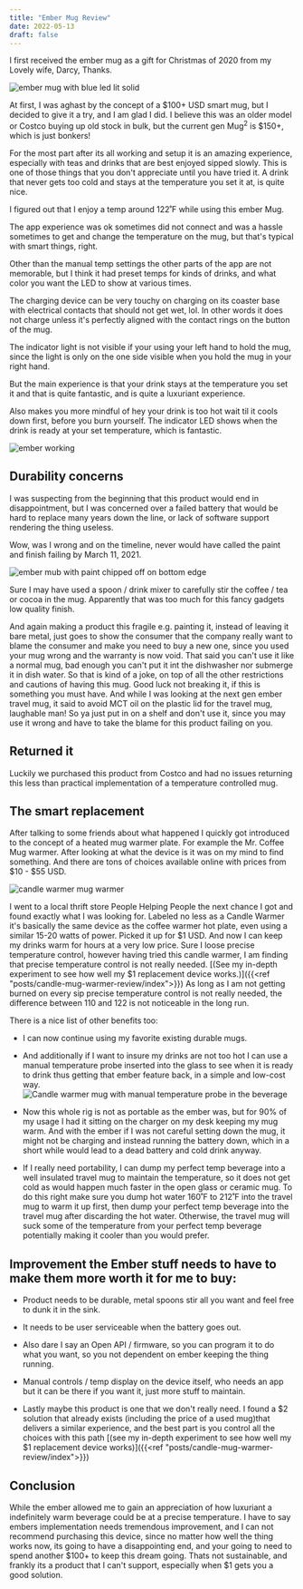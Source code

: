 ```yaml
---
title: "Ember Mug Review"
date: 2022-05-13
draft: false
---
```


 I first received the ember mug as a gift for Christmas of 2020 from my Lovely wife, Darcy, Thanks.

![ember mug with blue led lit solid](emberBlueLed.png)

At first, I was aghast by the concept of a $100+ USD smart mug, but I decided to give it a try, and I am glad I did. I believe this was an older model or Costco buying up old stock in bulk, but the current gen Mug<sup>2</sup> is $150+, which is just bonkers!

For the most part after its all working and setup it is an amazing experience, especially with teas and drinks that are best enjoyed sipped slowly. This is one of those things that you don't appreciate until you have tried it. A drink that never gets too cold  and stays at the temperature you set it at, is quite nice.

I figured out that I enjoy a temp around 122˚F while using this ember Mug.

The app experience was ok sometimes did not connect and was a hassle sometimes to get and change the temperature on the mug, but that's typical with smart things, right.

Other than the manual temp settings the other parts of the app are not memorable, but I think it had preset temps for kinds of drinks, and what color you want the LED to show at various times.

The charging device can be very touchy on charging on its coaster base with electrical contacts that should not get wet, lol. In other words it does not charge unless it's perfectly aligned with the contact rings on the button of the mug.

The indicator light is not visible if your using your left hand to hold the mug, since the light is only on the one side visible when you hold the mug in your right hand.

But the main experience is that your drink stays at the temperature you set it and that is quite fantastic, and is quite a luxuriant experience. 

Also makes you more mindful of hey your drink is too hot wait til it cools down first, before you burn yourself. The indicator LED shows when the drink is ready at your set temperature, which is fantastic.

![ember working](emberWorking.png)

## Durability concerns

I was suspecting from the beginning that this product would end in disappointment, but I was concerned over a failed battery that would be hard to replace many years down the line, or lack of software support rendering the thing useless.

Wow, was I wrong and on the timeline, never would have called the paint and finish failing by March 11, 2021.

![ember mub with paint chipped off on bottom edge](emberFlaking.png) 

Sure I may have used a spoon / drink mixer to carefully stir the coffee / tea or cocoa in the mug. Apparently that was too much for this fancy gadgets low quality finish. 

And again making a product this fragile e.g. painting it, instead of leaving it bare metal, just goes to show the consumer that the company really want to blame the consumer and make you need to buy a new one, since you used your mug wrong and the warranty is now void. That said you can't use it like a normal mug, bad enough you can't put it int the dishwasher nor submerge it in dish water. So that is kind of a joke, on top of all the other restrictions and cautions of having this mug. Good luck not breaking it, if this is something you must have. And while I was looking at the next gen ember travel mug, it said to avoid MCT oil on the plastic lid for the travel mug, laughable man! So ya just put in on a shelf and don't use it, since you may use it wrong and have to take the blame for this product failing on you.

## Returned it

Luckily we purchased this product from Costco and had no issues returning this less than practical implementation of a temperature controlled mug.

## The smart replacement

After talking to some friends about what happened I quickly got introduced to the concept of a heated mug warmer plate. For example the Mr. Coffee Mug warmer. After looking at what the device is it was on my mind to find something. And there are tons of choices available online with prices from $10 - $55 USD.

![candle warmer mug warmer](CandleWarmerFront.png)

I went to a local thrift store People Helping People  the next chance I got and found exactly what I was looking for. Labeled no less as a Candle Warmer it's basically the same device as the coffee warmer hot plate, even using a similar 15-20 watts of power. Picked it up for $1 USD. And  now I can keep my drinks warm for hours at a very low price. Sure I loose precise temperature control, however having tried this candle warmer, I am finding that precise temperature control is not really needed. [(See my in-depth experiment to see how well my $1 replacement device works.)]({{<ref "posts/candle-mug-warmer-review/index">}}) As long as  I am not getting burned on every sip precise temperature control is not really needed, the difference between 110 and 122 is not noticeable in the long run.

There is a nice list of other benefits too:

- I can now continue using my favorite existing durable mugs.

- And additionally if I want to insure my drinks are not too hot I can use a manual temperature probe inserted into the glass to see when it is ready to drink thus getting that ember feature back, in a simple and low-cost way.
    ![Candle warmer mug with manual temperature probe in the beverage](MugWarmerWorking.png)

- Now this whole rig is not as portable as the ember was, but for 90% of my usage I had it sitting on the charger on my desk keeping my mug warm. And with the ember if I was not careful setting down the mug, it might not be charging and instead running the battery down, which in a short while would lead to a dead battery and cold drink anyway.

- If I really need portability, I can dump my perfect temp beverage into a well insulated travel mug to maintain the temperature, so it does not get cold as would happen much faster in the open glass or ceramic mug.  To do this right make sure you dump hot water 160˚F to 212˚F into the travel mug to warm it up first, then dump your perfect temp beverage into the travel mug after discarding the hot water. Otherwise, the travel mug will suck some of the temperature from your perfect temp beverage potentially making it cooler than you would prefer.

## Improvement the Ember stuff needs to have to make them more worth it for me to buy:

- Product needs to be durable, metal spoons stir all you want and feel free to dunk it in the sink.

- It needs to be user serviceable when the battery goes out.

- Also dare I say an Open API / firmware, so you can program it to do what you want, so you not dependent on ember keeping the thing running.

- Manual controls / temp display on the device itself, who needs an app but it can be there if you want it, just more stuff to maintain. 


- Lastly maybe this product is one that we don't really need. I found a $2 solution that already exists (including the price of a used mug)that delivers a similar experience, and the best part is you control all the choices with this path [(see my in-depth experiment to see how well my $1 replacement device works)]({{<ref "posts/candle-mug-warmer-review/index">}})

## Conclusion

While the ember allowed me to gain an appreciation of how luxuriant a indefinitely warm beverage could be at a precise temperature. I have to say embers implementation needs tremendous improvement, and I can not recommend purchasing this device, since no matter how well the thing works now, its going to have a disappointing end, and your going to need to spend another $100+ to keep this dream going. Thats not sustainable, and frankly its a product that I can't support, especially when $1 gets you a good solution. 